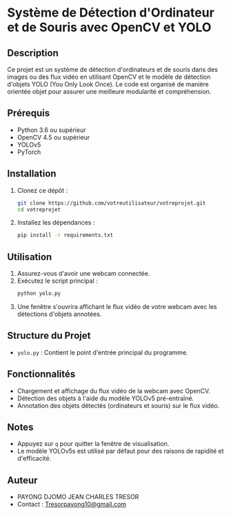 # Système de Détection d'Ordinateur et de Souris avec OpenCV et YOLO

## Description
Ce projet est un système de détection d'ordinateurs et de souris dans des images ou des flux vidéo en utilisant OpenCV et le modèle de détection d'objets YOLO (You Only Look Once). Le code est organisé de manière orientée objet pour assurer une meilleure modularité et compréhension.

## Prérequis
- Python 3.6 ou supérieur
- OpenCV 4.5 ou supérieur
- YOLOv5
- PyTorch

## Installation
1. Clonez ce dépôt :
    ```bash
    git clone https://github.com/votreutilisateur/votreprojet.git
    cd votreprojet
    ```

2. Installez les dépendances :
    ```bash
    pip install -r requirements.txt
    ```

## Utilisation
1. Assurez-vous d'avoir une webcam connectée.
2. Exécutez le script principal :
    ```bash
    python yolo.py
    ```
3. Une fenêtre s'ouvrira affichant le flux vidéo de votre webcam avec les détections d'objets annotées.

## Structure du Projet
- `yolo.py` : Contient le point d'entrée principal du programme.

## Fonctionnalités
- Chargement et affichage du flux vidéo de la webcam avec OpenCV.
- Détection des objets à l'aide du modèle YOLOv5 pré-entraîné.
- Annotation des objets détectés (ordinateurs et souris) sur le flux vidéo.

## Notes
- Appuyez sur `q` pour quitter la fenêtre de visualisation.
- Le modèle YOLOv5s est utilisé par défaut pour des raisons de rapidité et d'efficacité.

## Auteur
- PAYONG DJOMO JEAN CHARLES TRESOR 
- Contact : Tresorpayong10@gmail.com
